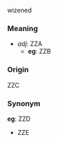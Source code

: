 wizened
### Meaning
+ _adj_: ZZA
    + __eg__: ZZB

### Origin

ZZC

### Synonym

__eg__: ZZD

+ ZZE


